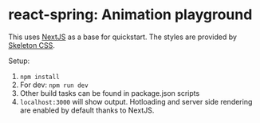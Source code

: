 # react-spring: Animation playground

This uses [NextJS](https://nextjs.org/) as a base for quickstart. The styles are provided by [Skeleton CSS](http://getskeleton.com/).

Setup:

1. `npm install`
2. For dev: `npm run dev`
3. Other build tasks can be found in package.json scripts
4. `localhost:3000` will show output. Hotloading and server side rendering are enabled by default thanks to NextJS.
